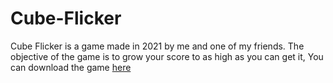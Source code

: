 # Cube-Flicker

Cube Flicker is a game made in 2021 by me and one of my friends. The objective of the game is to grow your score to as high as you can get it, You can download the game [here]()

